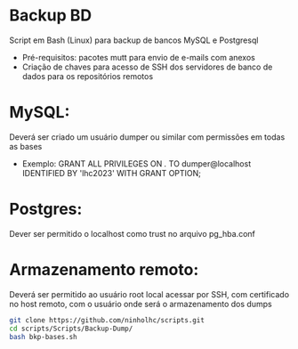 # Backup BD
Script em Bash (Linux) para backup de bancos MySQL e Postgresql
- Pré-requisitos: pacotes mutt para envio de e-mails com anexos
- Criação de chaves para acesso de SSH dos servidores de banco de dados para os repositórios remotos

# MySQL:
Deverá ser criado um usuário dumper ou similar com permissões em todas as bases
- Exemplo: GRANT ALL PRIVILEGES ON *.* TO dumper@localhost IDENTIFIED BY 'lhc2023' WITH GRANT OPTION;
# Postgres:
Dever ser permitido o localhost como trust no arquivo pg_hba.conf
# Armazenamento remoto:
Deverá ser permitido ao usuário root local acessar por SSH, com certificado no host remoto, com o usuário onde será o armazenamento dos dumps

```bash
git clone https://github.com/ninholhc/scripts.git
cd scripts/Scripts/Backup-Dump/
bash bkp-bases.sh
```
